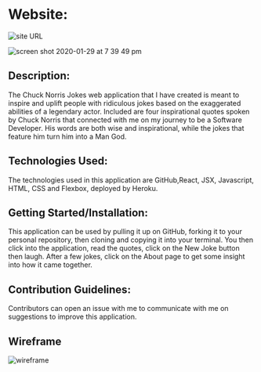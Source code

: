 # Website:

![site URL](https://chucknorrisappbysuzann.herokuapp.com/about)

![screen shot 2020-01-29 at 7 39 49 pm](https://media.git.generalassemb.ly/user/24766/files/58955080-42d1-11ea-83a2-91ca9999ad91)

<!-- Description: Describe at a high level what your project is and the motivation for the project (i.e., what problem(s) your projects solves) and includes a screenshot of the application in the browser. -->

## Description:

The Chuck Norris Jokes web application that I have created is meant to inspire and uplift people with ridiculous jokes based on the exaggerated abilities of a legendary actor. Included are four inspirational quotes spoken by Chuck Norris that connected with me on my journey to be a Software Developer. His words are both wise and inspirational, while the jokes that feature him turn him into a Man God.

 <!-- Technologies Used: A list of the languages, libraries and frameworks used in your application. -->

## Technologies Used:

The technologies used in this application are GitHub,React, JSX, Javascript, HTML, CSS and Flexbox, deployed by Heroku.

 <!-- Getting Started/Installation Instructions: This would likely describe how to use the application and the steps to fork, clone and run the application. -->

## Getting Started/Installation:

This application can be used by pulling it up on GitHub, forking it to your personal repository, then cloning and copying it into your terminal. You then click into the application, read the quotes, click on the New Joke button then laugh. After a few jokes, click on the About page to get some insight into how it came together.

 <!-- Contribution Guidelines: This section should offer guidance on where and how users can contribute to your code, identify bugs, and propose improvements. -->

## Contribution Guidelines:

Contributors can open an issue with me to communicate with me on suggestions to improve this application.

## Wireframe

![wireframe](https://files.slack.com/files-pri/T0351JZQ0-FT09FQ20H/img_7656.jpg)
